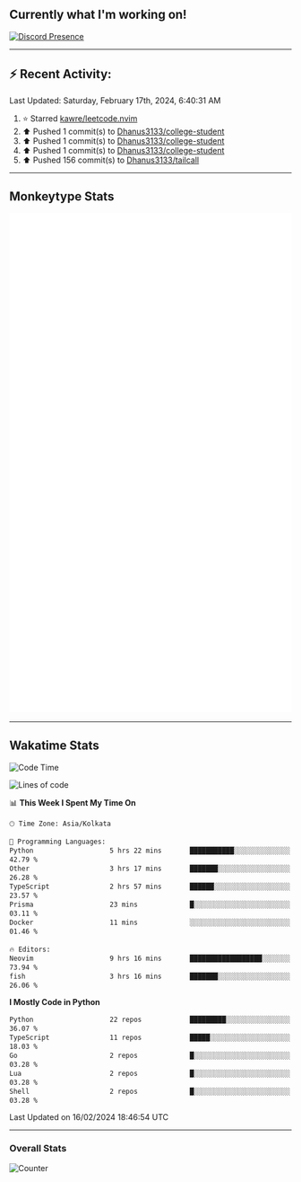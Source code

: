 ## Currently what I'm working on!
[![Discord Presence](https://lanyard.cnrad.dev/api/534981034400284712)](https://discord.com/users/534981034400284712)

---

## :zap: Recent Activity:
<!--RECENT_ACTIVITY:last_update-->
Last Updated: Saturday, February 17th, 2024, 6:40:31 AM
<!--RECENT_ACTIVITY:last_update_end-->
<!--RECENT_ACTIVITY:start-->
1. ⭐ Starred [kawre/leetcode.nvim](https://github.com/kawre/leetcode.nvim)<br>
2. ⬆️ Pushed 1 commit(s) to [Dhanus3133/college-student](https://github.com/Dhanus3133/college-student)<br>
3. ⬆️ Pushed 1 commit(s) to [Dhanus3133/college-student](https://github.com/Dhanus3133/college-student)<br>
4. ⬆️ Pushed 1 commit(s) to [Dhanus3133/college-student](https://github.com/Dhanus3133/college-student)<br>
5. ⬆️ Pushed 156 commit(s) to [Dhanus3133/tailcall](https://github.com/Dhanus3133/tailcall)<br>
<!--RECENT_ACTIVITY:end-->

---

## Monkeytype Stats
<a href="https://monkeytype.com/profile/dhanus">
  <img src="https://raw.githubusercontent.com/Dhanus3133/Dhanus3133/monkeytype/monkeytype-lbpb.svg" alt="Monkeytype Profile" />
</a>

---

## Wakatime Stats
<!--START_SECTION:waka-->
![Code Time](http://img.shields.io/badge/Code%20Time-1%2C666%20hrs%2057%20mins-blue)

![Lines of code](https://img.shields.io/badge/From%20Hello%20World%20I%27ve%20Written-4.8%20million%20lines%20of%20code-blue)

📊 **This Week I Spent My Time On** 

```text
🕑︎ Time Zone: Asia/Kolkata

💬 Programming Languages: 
Python                   5 hrs 22 mins       ███████████░░░░░░░░░░░░░░   42.79 % 
Other                    3 hrs 17 mins       ███████░░░░░░░░░░░░░░░░░░   26.28 % 
TypeScript               2 hrs 57 mins       ██████░░░░░░░░░░░░░░░░░░░   23.57 % 
Prisma                   23 mins             █░░░░░░░░░░░░░░░░░░░░░░░░   03.11 % 
Docker                   11 mins             ░░░░░░░░░░░░░░░░░░░░░░░░░   01.46 % 

🔥 Editors: 
Neovim                   9 hrs 16 mins       ██████████████████░░░░░░░   73.94 % 
fish                     3 hrs 16 mins       ███████░░░░░░░░░░░░░░░░░░   26.06 % 
```

**I Mostly Code in Python** 

```text
Python                   22 repos            █████████░░░░░░░░░░░░░░░░   36.07 % 
TypeScript               11 repos            █████░░░░░░░░░░░░░░░░░░░░   18.03 % 
Go                       2 repos             █░░░░░░░░░░░░░░░░░░░░░░░░   03.28 % 
Lua                      2 repos             █░░░░░░░░░░░░░░░░░░░░░░░░   03.28 % 
Shell                    2 repos             █░░░░░░░░░░░░░░░░░░░░░░░░   03.28 % 
```




 Last Updated on 16/02/2024 18:46:54 UTC
<!--END_SECTION:waka-->
---

### Overall Stats

<img src="https://moe-counter.glitch.me/get/@Dhanus3133?theme=asoul" alt="Counter" />
